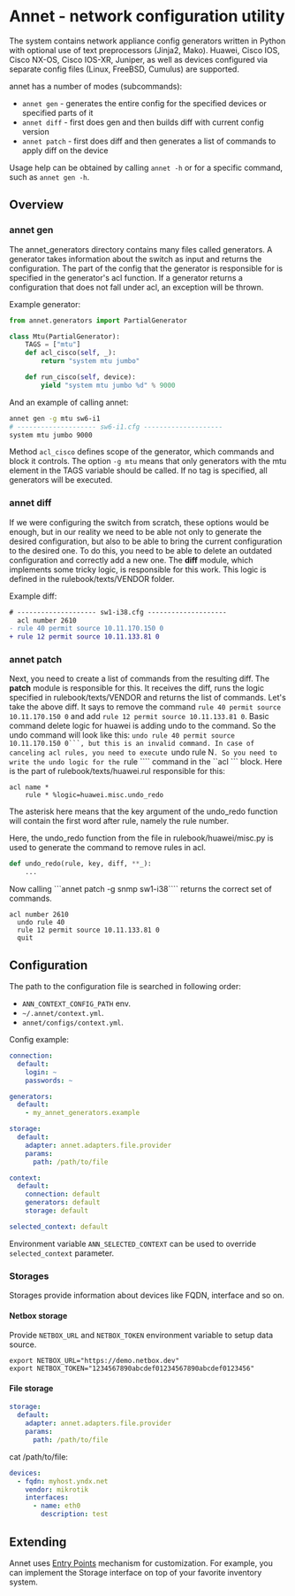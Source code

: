 # Annet - network configuration utility

The system contains network appliance config generators written in Python with optional use of text preprocessors (Jinja2, Mako).
Huawei, Cisco IOS, Cisco NX-OS, Cisco IOS-XR, Juniper, as well as devices configured via separate config files (Linux, FreeBSD, Cumulus) are supported.

annet has a number of modes (subcommands):

- ```annet gen``` - generates the entire config for the specified devices or specified parts of it
- ```annet diff``` - first does gen and then builds diff with current config version
- ```annet patch``` - first does diff and then generates a list of commands to apply diff on the device

Usage help can be obtained by calling ```annet -h``` or for a specific command, such as ```annet gen -h```.

## Overview

### annet gen

The annet_generators directory contains many files called generators.
A generator takes information about the switch as input and returns the configuration.
The part of the config that the generator is responsible for is specified in the generator's acl function. If a generator returns a configuration that does not fall under acl, an exception will be thrown.

Example generator:

```python
from annet.generators import PartialGenerator

class Mtu(PartialGenerator):
    TAGS = ["mtu"]
    def acl_cisco(self, _):
        return "system mtu jumbo"

    def run_cisco(self, device):
        yield "system mtu jumbo %d" % 9000
```


And an example of calling annet:
```bash
annet gen -g mtu sw6-i1
# -------------------- sw6-i1.cfg --------------------
system mtu jumbo 9000
```

Method `acl_cisco` defines scope of the generator, which commands and block it controls.
The option `-g mtu` means that only generators with the mtu element in the TAGS variable should be called. If no tag is specified, all generators will be executed.


### annet diff

If we were configuring the switch from scratch, these options would be enough, but in our reality we need to be able not only to generate the desired configuration, but also to be able to bring the current configuration to the desired one.
To do this, you need to be able to delete an outdated configuration and correctly add a new one. The **diff** module, which implements some tricky logic, is responsible for this work.
This logic is defined in the rulebook/texts/VENDOR folder.

Example diff:
```diff
# -------------------- sw1-i38.cfg --------------------
  acl number 2610
- rule 40 permit source 10.11.170.150 0
+ rule 12 permit source 10.11.133.81 0
```

### annet patch

Next, you need to create a list of commands from the resulting diff. The **patch** module is responsible for this. It receives the diff, runs the logic specified in rulebook/texts/VENDOR and returns the list of commands.
Let's take the above diff. It says to remove the command ``rule 40 permit source 10.11.170.150 0`` and add ``rule 12 permit source 10.11.133.81 0``.
Basic command delete logic for huawei is adding undo to the command. So the undo command will look like this: ``undo rule 40 permit source 10.11.170.150 0```, but this is an invalid command. In case of canceling acl rules, you need to execute ``undo rule N```.
So you need to write the undo logic for the ```rule ```` command in the ``acl ``` block.
Here is the part of rulebook/texts/huawei.rul responsible for this:
```
acl name *
	rule * %logic=huawei.misc.undo_redo
```
The asterisk here means that the key argument of the undo_redo function will contain the first word after rule, namely the rule number.

Here, the undo_redo function from the file in rulebook/huawei/misc.py is used to generate the command to remove rules in acl.
```python
def undo_redo(rule, key, diff, **_):
    ...
```
Now calling ```annet patch -g snmp sw1-i38```` returns the correct set of commands.
```
acl number 2610
  undo rule 40
  rule 12 permit source 10.11.133.81 0
  quit
```


<!-- ### annet deploy

To apply these commands on a switch there is a **deploy** module.
annet can apply changes (roll out) to multiple devices at the same time.

By default, the edits that annet proposes to roll out will be shown before the rollout.
The user must confirm that they agree to roll out the proposed diff to a given list of devices.
During the rollout, annet will display the overall progress of the task and the log of one of the devices.

Normal layout. The screen with patches will be shown and the process of laying out will be displayed.
```bash
annet deploy -g snmp $HOST
```
Credentials will be used from the current user (username, ssh key, ssh agent, encrypted password in $HOME). -->

## Configuration

The path to the configuration file is searched in following order:
- `ANN_CONTEXT_CONFIG_PATH` env.
- `~/.annet/context.yml`.
- `annet/configs/context.yml`.

Config example:

```yaml
connection:
  default:
    login: ~
    passwords: ~

generators:
  default:
    - my_annet_generators.example

storage:
  default:
    adapter: annet.adapters.file.provider
    params:
      path: /path/to/file

context:
  default:
    connection: default
    generators: default
    storage: default

selected_context: default
```

Environment variable `ANN_SELECTED_CONTEXT` can be used to override `selected_context` parameter.

### Storages

Storages provide information about devices like FQDN, interface and so on.

#### Netbox storage

Provide `NETBOX_URL` and `NETBOX_TOKEN` environment variable to setup data source.

```shell
export NETBOX_URL="https://demo.netbox.dev"
export NETBOX_TOKEN="1234567890abcdef01234567890abcdef0123456"
```

#### File storage
```yaml
storage:
  default:
    adapter: annet.adapters.file.provider
    params:
      path: /path/to/file
```

cat /path/to/file:

```yaml
devices:
  - fqdn: myhost.yndx.net
    vendor: mikrotik
    interfaces:
      - name: eth0
        description: test
```

## Extending

Annet uses [Entry Points](https://setuptools.pypa.io/en/latest/userguide/entry_point.html) mechanism for customization.
For example, you can implement the Storage interface on top of your favorite inventory system.
